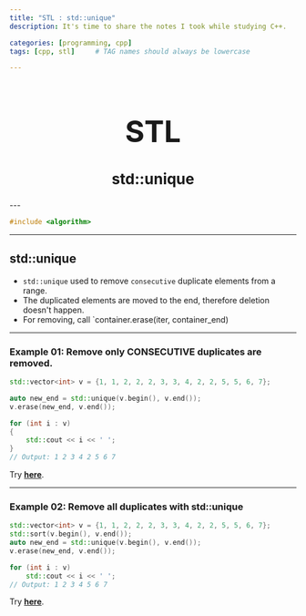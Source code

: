 ```yaml
---
title: "STL : std::unique"
description: It's time to share the notes I took while studying C++.

categories: [programming, cpp]
tags: [cpp, stl]     # TAG names should always be lowercase

---
```


<h1 style="text-align: center; font-size: 52px;">STL</h1>
<h2 style="text-align: center; font-size: 26px;">std::unique</h2>
---

```cpp
#include <algorithm>
```

---
## std::unique

* `std::unique` used to remove `consecutive` duplicate elements from a range. 
* The duplicated elements are moved to the end, therefore deletion doesn't happen.
* For removing, call `container.erase(iter, container_end)

---
### Example 01: Remove only CONSECUTIVE duplicates are removed.

```cpp
std::vector<int> v = {1, 1, 2, 2, 2, 3, 3, 4, 2, 2, 5, 5, 6, 7};

auto new_end = std::unique(v.begin(), v.end());
v.erase(new_end, v.end());

for (int i : v) 
{
    std::cout << i << ' ';
}
// Output: 1 2 3 4 2 5 6 7 
```
Try [**here**](https://onlinegdb.com/Be9a5r6QN).


---
### Example 02: Remove all duplicates with std::unique

```cpp
std::vector<int> v = {1, 1, 2, 2, 2, 3, 3, 4, 2, 2, 5, 5, 6, 7};
std::sort(v.begin(), v.end());
auto new_end = std::unique(v.begin(), v.end());
v.erase(new_end, v.end());

for (int i : v) 
    std::cout << i << ' ';
// Output: 1 2 3 4 5 6 7 
```
Try [**here**](https://onlinegdb.com/kMPJSbgTE).

